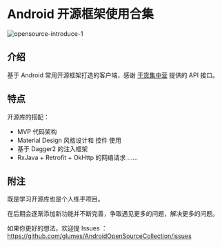 # Android 开源框架使用合集


![opensource-introduce-1](http://7xqe3m.com1.z0.glb.clouddn.com/blog-intro-1-small.jpg)


## 介绍

基于 Android 常用开源框架打造的客户端，感谢 [干货集中营](http://gank.io/) 提供的 API 接口。


## 特点

开源库的搭配：

*	MVP 代码架构
*	Material Design 风格设计和 控件 使用
*	基于 Dagger2 的注入框架
*	RxJava + Retrofit + OkHttp 的网络请求
......

## 附注

既是学习开源库也是个人练手项目。

在后期会逐渐添加新功能并不断完善，争取遇见更多的问题，解决更多的问题。


如果你更好的想法，欢迎提 Issues ：https://github.com/glumes/AndroidOpenSourceCollection/issues


